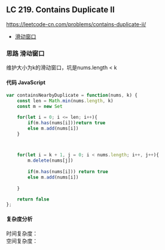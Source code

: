 ## LC 219. Contains Duplicate II
https://leetcode-cn.com/problems/contains-duplicate-ii/
- [滑动窗口](#思路-滑动窗口)

### 思路 滑动窗口
维护大小为k的滑动窗口，坑是nums.length < k 
#### 代码 JavaScript

```JavaScript
var containsNearbyDuplicate = function(nums, k) {
    const len = Math.min(nums.length, k)
    const m = new Set

    for(let i = 0; i <= len; i++){
        if(m.has(nums[i]))return true
        else m.add(nums[i])
    }



    for(let i = k + 1, j = 0; i < nums.length; i++, j++){
        m.delete(nums[j]) 
        
        if(m.has(nums[i])) return true
        else m.add(nums[i])
        
    }

    return false
};

```

#### 复杂度分析
时间复杂度： </br>
空间复杂度：